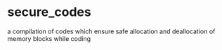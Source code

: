 # secure_codes
a compilation of codes which ensure safe allocation and deallocation of memory blocks while coding
